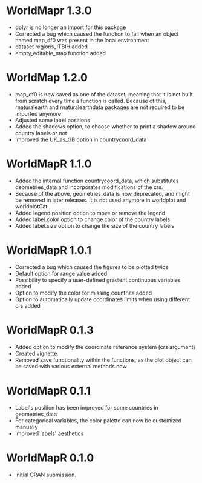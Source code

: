 # WorldMapr 1.3.0

* dplyr is no longer an import for this package
* Corrected a bug which caused the function to fail when an object named map_df0 was present in
  the local environment
* dataset regions_ITBIH added
* empty_editable_map function added

# WorldMap 1.2.0

* map_df0 is now saved as one of the dataset, meaning that it is not built from scratch every time
  a function is called. Because of this, rnaturalearth and rnaturalearthdata packages are not required to be imported anymore
* Adjusted some label positions
* Added the shadows option, to choose whether to print a shadow around country
  labels or not
* Improved the UK_as_GB option in countrycoord_data


# WorldMapR 1.1.0

* Added the internal function countrycoord_data, which substitutes geometries_data and incorporates
  modifications of the crs.
* Because of the above, geometries_data is now deprecated, and might be removed in later releases.
  It is not used anymore in worldplot and worldplotCat
* Added legend.position option to move or remove the legend
* Added label.color option to change color of the country labels
* Added label.size option to change the size of the country labels


# WorldMapR 1.0.1

* Corrected a bug which caused the figures to be plotted twice
* Default option for range value added
* Possibility to specify a user-defined gradient continuous variables added
* Option to modify the color for missing countries added
* Option to automatically update coordinates limits when using different crs added

# WorldMapR 0.1.3

* Added option to modify the coordinate reference system (crs argument)
* Created vignette
* Removed save functionality within the functions, as the plot object can be saved with various external methods now

# WorldMapR 0.1.1

* Label's position has been improved for some countries in geometries_data
* For categorical variables, the color palette can now be customized manually 
* Improved labels' aesthetics


# WorldMapR 0.1.0

* Initial CRAN submission.
